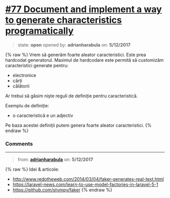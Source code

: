 # [\#77 Document and implement a way to generate characteristics programatically](https://github.com/adrianharabula/condr/issues/77)

> state: **open** opened by: **adrianharabula** on: **5/12/2017**

{% raw %}
Vrem să generăm foarte aleator caracteristici. Este prea hardcodat generatorul. Maximul de hardcodare este permită să customizăm caracteristici generate pentru:

- electronice
- cărți
- călătorii

Ar trebui să găsim niște reguli de definiție pentru caracteristică.

Exemplu de definiție:

- o caracteristică e un adjectiv

Pe baza acestei definiții putem genera foarte aleator caracteristici.
{% endraw %}


### Comments

---
> from: [**adrianharabula**](https://github.com/adrianharabula/condr/issues/77#issuecomment-300997372) on: **5/12/2017**

{% raw %}
Idei & articole:

- http://www.redotheweb.com/2014/03/04/faker-generates-real-text.html
- https://laravel-news.com/learn-to-use-model-factories-in-laravel-5-1
- https://github.com/stympy/faker
{% endraw %}
